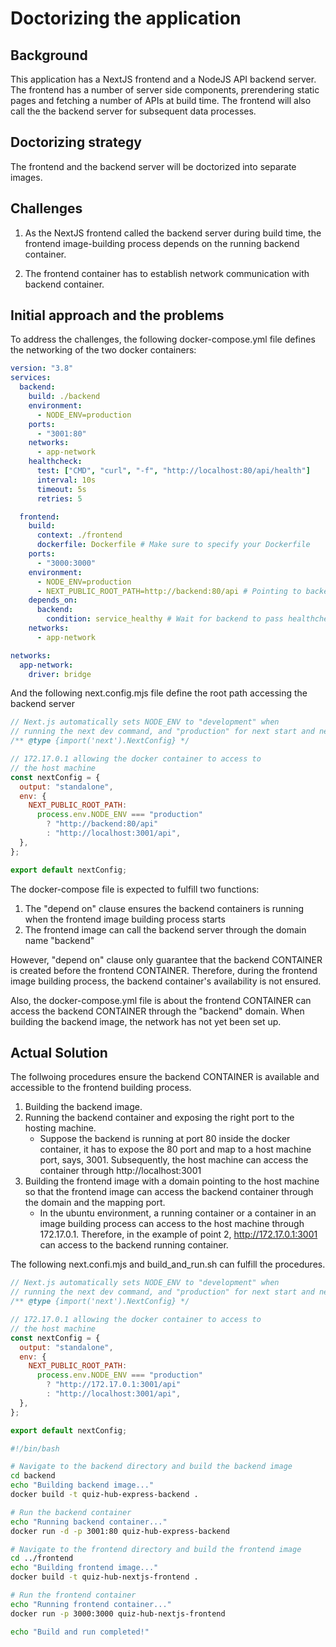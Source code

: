 # Doctorizing the application

## Background

This application has a NextJS frontend and a NodeJS API backend server. The frontend has a number of server side components, prerendering static pages and fetching a number of APIs at build time. The frontend will also call the the backend server for subsequent data processes.

## Doctorizing strategy

The frontend and the backend server will be doctorized into separate images.

## Challenges

1. As the NextJS frontend called the backend server during build time, the frontend image-building process depends on the running backend container.

2. The frontend container has to establish network communication with backend container.

## Initial approach and the problems

To address the challenges, the following docker-compose.yml file defines the networking of the two docker containers:

```yaml
version: "3.8"
services:
  backend:
    build: ./backend
    environment:
      - NODE_ENV=production
    ports:
      - "3001:80"
    networks:
      - app-network
    healthcheck:
      test: ["CMD", "curl", "-f", "http://localhost:80/api/health"]
      interval: 10s
      timeout: 5s
      retries: 5

  frontend:
    build:
      context: ./frontend
      dockerfile: Dockerfile # Make sure to specify your Dockerfile
    ports:
      - "3000:3000"
    environment:
      - NODE_ENV=production
      - NEXT_PUBLIC_ROOT_PATH=http://backend:80/api # Pointing to backend
    depends_on:
      backend:
        condition: service_healthy # Wait for backend to pass healthcheck
    networks:
      - app-network

networks:
  app-network:
    driver: bridge
```

And the following next.config.mjs file define the root path accessing the backend server

```javascript
// Next.js automatically sets NODE_ENV to "development" when
// running the next dev command, and "production" for next start and next build
/** @type {import('next').NextConfig} */

// 172.17.0.1 allowing the docker container to access to
// the host machine
const nextConfig = {
  output: "standalone",
  env: {
    NEXT_PUBLIC_ROOT_PATH:
      process.env.NODE_ENV === "production"
        ? "http://backend:80/api"
        : "http://localhost:3001/api",
  },
};

export default nextConfig;
```

The docker-compose file is expected to fulfill two functions:

1. The "depend on" clause ensures the backend containers is running when the frontend image building process starts
2. The frontend image can call the backend server through the domain name "backend"

However, "depend on" clause only guarantee that the backend CONTAINER is created before the frontend CONTAINER. Therefore, during the frontend image building process, the backend container's availability is not ensured.

Also, the docker-compose.yml file is about the frontend CONTAINER can access the backend CONTAINER through the "backend" domain. When building the backend image, the network has not yet been set up.

## Actual Solution

The follwoing procedures ensure the backend CONTAINER is available and accessible to the frontend building process.

1. Building the backend image.
2. Running the backend container and exposing the right port to the hosting machine.
   - Suppose the backend is running at port 80 inside the docker container, it has to expose the 80 port and map to a host machine port, says, 3001. Subsequently, the host machine can access the container through http://localhost:3001
3. Building the frontend image with a domain pointing to the host machine so that the frontend image can access the backend container through the domain and the mapping port.
   - In the ubuntu environment, a running container or a container in an image building process can access to the host machine through 172.17.0.1. Therefore, in the example of point 2, http://172.17.0.1:3001 can access to the backend running container.

The following next.confi.mjs and build_and_run.sh can fulfill the procedures.

```javascript
// Next.js automatically sets NODE_ENV to "development" when
// running the next dev command, and "production" for next start and next build
/** @type {import('next').NextConfig} */

// 172.17.0.1 allowing the docker container to access to
// the host machine
const nextConfig = {
  output: "standalone",
  env: {
    NEXT_PUBLIC_ROOT_PATH:
      process.env.NODE_ENV === "production"
        ? "http://172.17.0.1:3001/api"
        : "http://localhost:3001/api",
  },
};

export default nextConfig;
```

```bash
#!/bin/bash

# Navigate to the backend directory and build the backend image
cd backend
echo "Building backend image..."
docker build -t quiz-hub-express-backend .

# Run the backend container
echo "Running backend container..."
docker run -d -p 3001:80 quiz-hub-express-backend

# Navigate to the frontend directory and build the frontend image
cd ../frontend
echo "Building frontend image..."
docker build -t quiz-hub-nextjs-frontend .

# Run the frontend container
echo "Running frontend container..."
docker run -p 3000:3000 quiz-hub-nextjs-frontend

echo "Build and run completed!"
```
